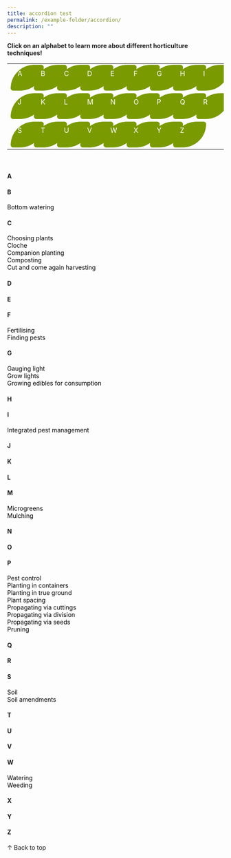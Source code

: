 ```yaml
---
title: accordion test
permalink: /example-folder/accordion/
description: ""
---
```

<style>
	a:link.body, a:visited.body {
		color: black;
		text-decoration: none;
	}
	
	a:hover.body {
		color: #7a9a01;
		text-decoration:underline;
	}
	
	table a:link {
		color:white;
	}
	
	tr {
		height:100%;
		width: 95%;
		display: flex;
		flex-direction: row;
		flex-wrap: wrap;
		column-gap: 38px;
		overflow: visible;
	}
	
	.button-leaf {
		height: 40px;
		width: 45px;
		padding: 9px 15px 9px;
	  background-color: #7a9a01;
	  border: 1px solid #7a9a01;
	  border-radius: 95px 10px;
	  color: white !important;
	}
</style>

<a id="top"></a>
<strong>Click on an alphabet to learn more about different horticulture techniques!</strong>
<table>
	<tbody>
		<tr>
			<td style="width:0; border-bottom:0px"><a style="text-decoration: none" href="#a"><div class="button-leaf">A</div></a></td>
			<td style="width:0; border-bottom:0px"><a style="text-decoration:none" href="#b"><div class="button-leaf">B</div></a></td>
		<td style="width:0; border-bottom:0px"><a style="text-decoration:none" href="#c"><div class="button-leaf">C</div></a></td>
		<td style="width:0; border-bottom:0px"><a style="text-decoration:none" href="#d"><div class="button-leaf">D</div></a></td>
		<td style="width:0; border-bottom:0px"><a style="text-decoration:none" href="#e"><div class="button-leaf">E</div></a></td>
		<td style="width:0; border-bottom:0px"><a style="text-decoration:none" href="#f"><div class="button-leaf">F</div></a></td>
		<td style="width:0; border-bottom:0px"><a style="text-decoration:none" href="#g"><div class="button-leaf">G</div></a></td>
		<td style="width:0; border-bottom:0px"><a style="text-decoration:none" href="#h"><div class="button-leaf">H</div></a></td>
		<td style="width:0; border-bottom:0px"><a style="text-decoration:none" href="#i"><div class="button-leaf">I</div></a></td>
		<td style="width:0; border-bottom:0px"><a style="text-decoration:none" href="#j"><div class="button-leaf">J</div></a></td>
		<td style="width:0; border-bottom:0px"><a style="text-decoration:none" href="#k"><div class="button-leaf">K</div></a></td>
		<td style="width:0; border-bottom:0px"><a style="text-decoration:none" href="#l"><div class="button-leaf">L</div></a></td>
		<td style="width:0; border-bottom:0px"><a style="text-decoration:none" href="#m"><div class="button-leaf">M</div></a></td>
		<td style="width:0; border-bottom:0px"><a style="text-decoration:none" href="#n"><div class="button-leaf">N</div></a></td>
		<td style="width:0; border-bottom:0px"><a style="text-decoration:none" href="#o"><div class="button-leaf">O</div></a></td>
		<td style="width:0; border-bottom:0px"><a style="text-decoration:none" href="#p"><div class="button-leaf">P</div></a></td>
		<td style="width:0; border-bottom:0px"><a style="text-decoration:none" href="#q"><div class="button-leaf">Q</div></a></td>
		<td style="width:0; border-bottom:0px"><a style="text-decoration:none" href="#r"><div class="button-leaf">R</div></a></td>
		<td style="width:0; border-bottom:0px"><a style="text-decoration:none" href="#s"><div class="button-leaf">S</div></a></td>
		<td style="width:0; border-bottom:0px"><a style="text-decoration:none" href="#t"><div class="button-leaf">T</div></a></td>
		<td style="width:0; border-bottom:0px"><a style="text-decoration:none" href="#u"><div class="button-leaf">U</div></a></td>
		<td style="width:0; border-bottom:0px"><a style="text-decoration:none" href="#v"><div class="button-leaf">V</div></a></td>
		<td style="width:0; border-bottom:0px"><a style="text-decoration:none" href="#w"><div class="button-leaf">W</div></a></td>
		<td style="width:0; border-bottom:0px"><a style="text-decoration:none" href="#x"><div class="button-leaf">X</div></a></td>
		<td style="width:0; border-bottom:0px"><a style="text-decoration:none" href="#y"><div class="button-leaf">Y</div></a></td>
		<td style="width:0; border-bottom:0px"><a style="text-decoration:none" href="#z"><div class="button-leaf">Z</div></a></td>
	</tr>
</tbody></table>
<br>

<section>
<h4 id="a">A</h4>
<h4 id="b">B</h4>
	<a class="body" href="/page-index/horticulture-techniques/bottom-watering/">Bottom watering</a>
<h4 id="c">C</h4>
	<a class="body" href="/page-index/horticulture-techniques/choosing-plants/">Choosing plants</a>
	<br>
	<a class="body" href="/page-index/horticulture-techniques/cloches/">Cloche</a>
	<br>
	<a class="body" href="/page-index/horticulture-techniques/companion-planting">Companion planting</a>
	<br>
	<a class="body" href="/page-index/horticulture-techniques/composting/">Composting</a>
	<br>
	<a class="body" href="/page-index/horticulture-techniques/cut-and-come-again/">Cut and come again harvesting</a>
<h4 id="d">D</h4>
<h4 id="e">E</h4>
<h4 id="f">F</h4>
	<a class="body" href="/page-index/horticulture-techniques/fertilising/">Fertilising</a><br>
	<a class="body" href="/page-index/horticulture-techniques/finding-pests/">Finding pests</a><br>
<h4 id="g">G</h4>
<a class="body" href="/page-index/horticulture-techniques/gauging-light/">Gauging light</a><br>
<a class="body" href="/page-index/horticulture-techniques/grow-lights">Grow lights</a><br>
	<a class="body" href="/page-index/horticulture-techniques/harvesting-hygiene/">Growing edibles for consumption</a>
<h4 id="h">H</h4>
<h4 id="i">I</h4>
	<a class="body" href="/page-index/horticulture-techniques/ipm">Integrated pest management</a>
<h4 id="j">J</h4>
<h4 id="k">K</h4>
<h4 id="l">L</h4>
<h4 id="m">M</h4>
	<a class="body" href="/page-index/horticulture-techniques/microgreens/">Microgreens</a><br>
	<a class="body" href="/page-index/horticulture-techniques/mulching/">Mulching</a>
<h4 id="n">N</h4>
<h4 id="o">O</h4>
<h4 id="p">P</h4>
	<a class="body" href="/page-index/horticulture-techniques/pest-control/">Pest control</a><br>
	<a class="body" href="/page-index/horticulture-techniques/planting-in-containers/">Planting in containers</a><br>
	<a class="body" href="/page-index/horticulture-techniques/true-ground/">Planting in true ground</a><br>
	<a class="body" href="/page-index/horticulture-techniques/plant-spacing/">Plant spacing</a><br>
	<a class="body" href="/page-index/horticulture-techniques/propagating-by-cuttings">Propagating via cuttings</a><br>
<a class="body" href="/page-index/horticulture-techniques/propagating-by-division">Propagating via division</a><br>
<a class="body" href="/page-index/horticulture-techniques/propagating-by-seed">Propagating via seeds</a><br>
	<a class="body" href="/page-index/horticulture-techniques/pruning">Pruning</a>
<h4 id="q">Q</h4>
<h4 id="r">R</h4>
<h4 id="s">S</h4>
	<a class="body" href="/page-index/horticulture-techniques/soil/">Soil</a><br>
	<a class="body" href="/page-index/horticulture-techniques/soil-amendments/">Soil amendments</a><br>
<h4 id="t">T</h4>
<h4 id="u">U</h4>
<h4 id="v">V</h4>
<h4 id="w">W</h4>
	<a class="body" href="/page-index/horticulture-techniques/watering/">Watering</a><br>
	<a class="body" href="/page-index/horticulture-techniques/weeding/">Weeding</a><br>
<h4 id="x">X</h4>
<h4 id="y">Y</h4>
<h4 id="z">Z</h4>
</section>

<div class="float-buttons">
	<div class="inner-wrapper-sticky">
  <a style="text-decoration:none" class="float-buttons left" href="#top">↑ Back to top</a>
	</div>
</div>